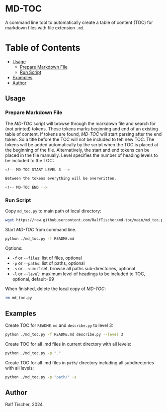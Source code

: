 # MD-TOC

A command line tool to automatically create a table of content (TOC) for markdown files with file extension `.md`. 

<!-- MD-TOC START LEVEL 99 -->

# Table of Contents

  - [Usage](#usage)
    - [Prepare Markdown File](#prepare-markdown-file)
    - [Run Script](#run-script)
  - [Examples](#examples)
  - [Author](#author)

<!-- MD-TOC END -->

## Usage

### Prepare Markdown File

The _MD-TOC_ script will browse through the markdown file and search for (not printed) tokens. These tokens marks beginning and end of an existing table of content. 
If tokens are found, _MD-TOC_ will start parsing after the end token. So a title before the TOC will not be included to teh new TOC.
The tokens will be added automatically by the script when the TOC is placed at the beginning of the file. 
Alternatively, the start and end tokens can be placed in the file manually. Level specifies the number of heading levels to be included to the TOC:

```bash
<!-- MD-TOC START LEVEL 3 -->

Between the tokens everything will be overwritten.

<!-- MD-TOC END -->
```

### Run Script

Copy `md_toc.py` to main path of local directory:
```bash
wget https://raw.githubusercontent.com/RalfTischer/md-toc/main/md_toc.py
```

Start _MD-TOC_ from command line. 
```bash
python ./md_toc.py -f README.md
```

Options:
* `-f` or `--files`: list of files, optional
* `-p` or `--paths`: list of paths, optional
* `-s` or `--sub`: if set, browse all paths sub-directories, optional
* `-l` or `--level`: maximum level of headings to be included to TOC, optional, default=99

When finished, delete the local copy of _MD-TOC_:
```bash
rm md_toc.py
```

## Examples

Create TOC for `README.md` and `describe.py` to level 3:
```bash
python ./md_toc.py -f README.md describe.py --level 3
```

Create TOC for all .md files in current directory with all levels:
```bash
python ./md_toc.py -p "."
```

Create TOC for all .md files in `path/` directory including all subdirectories with all levels:
```bash
python ./md_toc.py -p "path/" -s
```
## Author

Ralf Tischer, 2024

